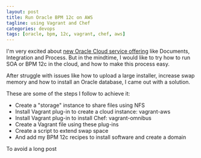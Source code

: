 ```yaml
---
layout: post
title: Run Oracle BPM 12c on AWS
tagline: using Vagrant and Chef
categories: devops
tags: [oracle, bpm, 12c, vagrant, chef, aws]
---
```


I'm very excited about [new Oracle Cloud service offering](https://cloud.oracle.com/build_apps) like Documents, Integration and Process.
But in the mindtime, I would like to try how to run SOA or BPM 12c in the cloud, and how to make this process easy.

After struggle with issues like how to upload a large installer, increase swap memory and how to install an Oracle database, I came out
with a solution.

These are some of the steps I follow to achieve it:

- Create a "storage" instance to share files using NFS
- Install Vagrant plug-in to create a cloud instance: vagrant-aws
- Install Vagrant plug-in to install Chef: vagrant-omnibus
- Create a Vagrant file using these plug-ins
- Create a script to extend swap space
- And add my BPM 12c recipes to install software and create a domain

To avoid a long post
